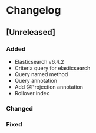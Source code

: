 # Changelog

## [Unreleased]
### Added
- Elasticsearch v6.4.2
- Criteria query for elasticsearch
- Query named method
- Query annotation
- Add @Projection annotation
- Rollover index

### Changed

### Fixed
